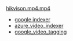 [hikvison.mp4.mp4](https://res.cloudinary.com/dnby43njh/video/upload/v1682604747/hikvison.mp4.mp4)

- [google indexer]()
- [azure_video_indexer]()
- [google_video_tagging](https://github.com/fushengss/knowledge_base)
